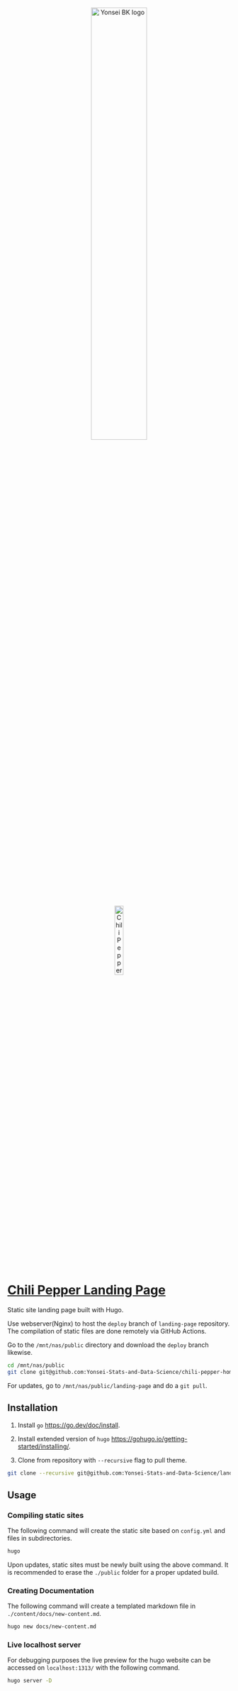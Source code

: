 <br/>
<p align="center">
    <a href="https://hpc.stat.yonsei.ac.kr/" target="_blank">
        <img width="50%" src="https://hpc.stat.yonsei.ac.kr/images/logo.svg" alt="Yonsei BK logo">
    </a>
</p>

<br/>
<p align="center">
</p>
<br/>

<p align="center">
    <a href="https://hpc.stat.yonsei.ac.kr">
        <img width="20%" src="https://hpc.stat.yonsei.ac.kr/images/chili.png" alt="Chili Pepper Cluster Logo">
    </a>
</p>
<br/>

# [Chili Pepper Landing Page](https://hpc.stat.yonsei.ac.kr)

Static site landing page built with Hugo.

Use webserver(Nginx) to host the `deploy` branch of `landing-page` repository. The compilation of static files are done remotely via GitHub Actions.

Go to the `/mnt/nas/public` directory and download the `deploy` branch likewise.

```bash
cd /mnt/nas/public
git clone git@github.com:Yonsei-Stats-and-Data-Science/chili-pepper-homepage.git landing-page -b deploy
```

For updates, go to `/mnt/nas/public/landing-page` and do a `git pull`.


## Installation

1. Install `go` https://go.dev/doc/install.

2. Install extended version of `hugo` https://gohugo.io/getting-started/installing/.

3. Clone from repository with `--recursive` flag to pull theme.

```bash
git clone --recursive git@github.com:Yonsei-Stats-and-Data-Science/landing-page.git
```

## Usage

### Compiling static sites

The following command will create the static site based on `config.yml` and files in subdirectories.

```bash
hugo
```

Upon updates, static sites must be newly built using the above command. It is recommended to erase the `./public` folder for a proper updated build.

### Creating Documentation

The following command will create a templated markdown file in `./content/docs/new-content.md`.

```bash
hugo new docs/new-content.md
```

### Live localhost server

For debugging purposes the live preview for the hugo website can be accessed on `localhost:1313/` with the following command. 

```bash
hugo server -D
````
